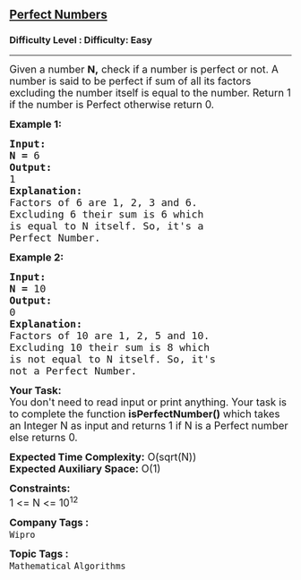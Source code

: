 <h2><a href="https://www.geeksforgeeks.org/problems/perfect-numbers3207/1?page=2&difficulty=School,Basic,Easy&status=unsolved&sortBy=submissions">Perfect Numbers</a></h2><h3>Difficulty Level : Difficulty: Easy</h3><hr><div class="problems_problem_content__Xm_eO"><p><span style="font-size: 18px;">Given&nbsp;a number <strong>N,</strong> check if a number is perfect or not. A number is said to be perfect if sum of all its factors excluding the number itself is equal to the number. Return 1 if the number is Perfect otherwise return 0.</span></p>
<p><span style="font-size: 18px;"><strong>Example 1:</strong></span></p>
<pre><span style="font-size: 18px;"><strong>Input:</strong></span>
<span style="font-size: 18px;"><strong>N = </strong>6</span>
<span style="font-size: 18px;"><strong>Output:</strong></span>
<span style="font-size: 18px;">1 </span>
<span style="font-size: 18px;"><strong>Explanation:</strong></span>
<span style="font-size: 18px;">Factors of 6 are 1, 2, 3 and 6.
Excluding 6 their sum is 6 which
is equal to N itself. So, it's a
Perfect Number.</span></pre>
<p><span style="font-size: 18px;"><strong>Example 2:</strong></span></p>
<pre><span style="font-size: 18px;"><strong>Input:</strong></span>
<span style="font-size: 18px;"><strong>N = </strong>10</span>
<span style="font-size: 18px;"><strong>Output:</strong></span>
<span style="font-size: 18px;">0</span>
<span style="font-size: 18px;"><strong>Explanation:</strong></span>
<span style="font-size: 18px;">Factors of 10 are 1, 2, 5 and 10.
Excluding 10 their sum is 8 which
is not equal to N itself. So, it's
not a Perfect Number.</span></pre>
<p><span style="font-size: 18px;"><strong>Your Task:</strong><br>You don't need to read input or print anything. Your task is to complete the function <strong>isPerfectNumber()</strong> which takes an Integer N as input and returns 1 if N is a Perfect number else returns 0.</span></p>
<p><span style="font-size: 18px;"><strong>Expected Time Complexity:</strong> O(sqrt(N))<br><strong>Expected Auxiliary Space:</strong> O(1)</span></p>
<p><span style="font-size: 18px;"><strong>Constraints:</strong></span><br><span style="font-size: 18px;">1 &lt;= N &lt;= 10<sup>12</sup></span></p></div><p><span style=font-size:18px><strong>Company Tags : </strong><br><code>Wipro</code>&nbsp;<br><p><span style=font-size:18px><strong>Topic Tags : </strong><br><code>Mathematical</code>&nbsp;<code>Algorithms</code>&nbsp;